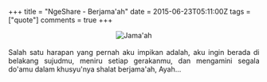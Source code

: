 +++
title = "NgeShare - Berjama'ah"
date = 2015-06-23T05:11:00Z
tags = ["quote"]
comments = true
+++

<center><img alt="Jama'ah" border="0" src="https://1.bp.blogspot.com/-42yN7yE56e8/VYoDTxNSNtI/AAAAAAAAFqI/4Rs-jNppOPY/s1600/jamaah.png" title="Jama'ah" /></center><br /><div style="text-align: justify;">Salah satu harapan yang pernah aku impikan adalah, aku ingin berada di belakang sujudmu, meniru setiap gerakanmu, dan mengamini segala do'amu dalam khusyu'nya shalat berjama'ah, Ayah...</div>
